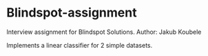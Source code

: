 # Blindspot-assignment
Interview assignment for Blindspot Solutions.
Author: Jakub Koubele

Implements a linear classifier for 2 simple datasets.

